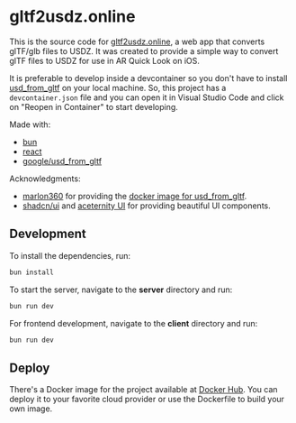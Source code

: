 # gltf2usdz.online

This is the source code for [gltf2usdz.online](https://gltf2usdz.online), a web app that converts glTF/glb files to USDZ. It was created to provide a simple way to convert glTF files to USDZ for use in AR Quick Look on iOS.

It is preferable to develop inside a devcontainer so you don't have to install [usd_from_gltf](https://github.com/google/usd_from_gltf) on your local machine. So, this project has a `devcontainer.json` file and you can open it in Visual Studio Code and click on "Reopen in Container" to start developing.

Made with:
- [bun](https://bun.sh)
- [react](https://reactjs.org)
- [google/usd_from_gltf](https://github.com/google/usd_from_gltf)

Acknowledgments:
- [marlon360](https://github.com/marlon360) for providing the [docker image for usd_from_gltf](https://hub.docker.com/r/marlon360/usd-from-gltf).
- [shadcn/ui](https://ui.shadcn.com) and [aceternity UI](https://ui.aceternity.com) for providing beautiful UI components.

## Development

To install the dependencies, run:

```bash
bun install
```

To start the server, navigate to the **server** directory and run:

```bash
bun run dev
```

For frontend development, navigate to the **client** directory and run:

```bash
bun run dev
```

## Deploy

There's a Docker image for the project available at [Docker Hub](https://hub.docker.com/r/arthurrmp/gltf2usdz-online). You can deploy it to your favorite cloud provider or use the Dockerfile to build your own image.

